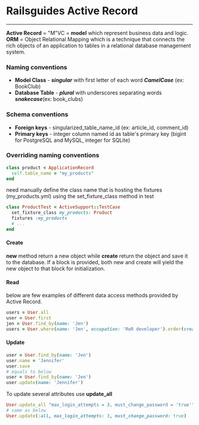 # Railsguides Active Record
---
**Active Record** = "M"VC = **model** which represent business data and logic. 
**ORM** = Object Relational Mapping which is a technique that connects the rich objects of an application to tables in a relational database management system. 

### Naming conventions
- **Model Class** - **_singular_** with first letter of each word **_CamelCase_** (ex: BookClub)
- **Database Table** - **_plural_** with underscores separating words **_snakecase_**(ex: book_clubs)

### Schema conventions
- **Foreign keys** - singularized_table_name_id (ex: article_id, comment_id)
- **Primary keys** - integer column named id as table's primary key (bigint for PostgreSQL and MySQL, integer for SQLite)

### Overriding naming conventions
```ruby
class product < ApplicationRecord
  self.table_name = "my_products"
end
```
need manually define the class name that is hosting the fixtures (my_products.yml) using the set_fixture_class method in test

```ruby
class ProductTest < ActiveSupport::TestCase
  set_fixture_class my_products: Product
  fixtures :my_products
  # ...
end
```

#### Create
**new** method return a new object while **create** return the object and save it to the database.
If a block is provided, both new and create will yield the new object to that block for initialization.

#### Read
below are few examples of different data access methods provided by Active Record.
```ruby
users = User.all
user = User.first
jen = User.find_by(name: 'Jen')
users = User.where(name: 'Jen', occupation: 'RoR developer').order(created_at: :desc)
```

#### Update
```ruby
user = User.find_by(name: 'Jen')
user.name = 'Jennifer'
user.save
# equals to below
user = User.find_by(name: 'Jen')
user.update(name: 'Jennifer')
```
To update several attributes use **update_all**
```ruby
User.update_all "max_login_attempts = 3, must_change_password = 'true'"
# same as below
User.update(:all, max_login_attempts: 3, must_change_password: true)
```